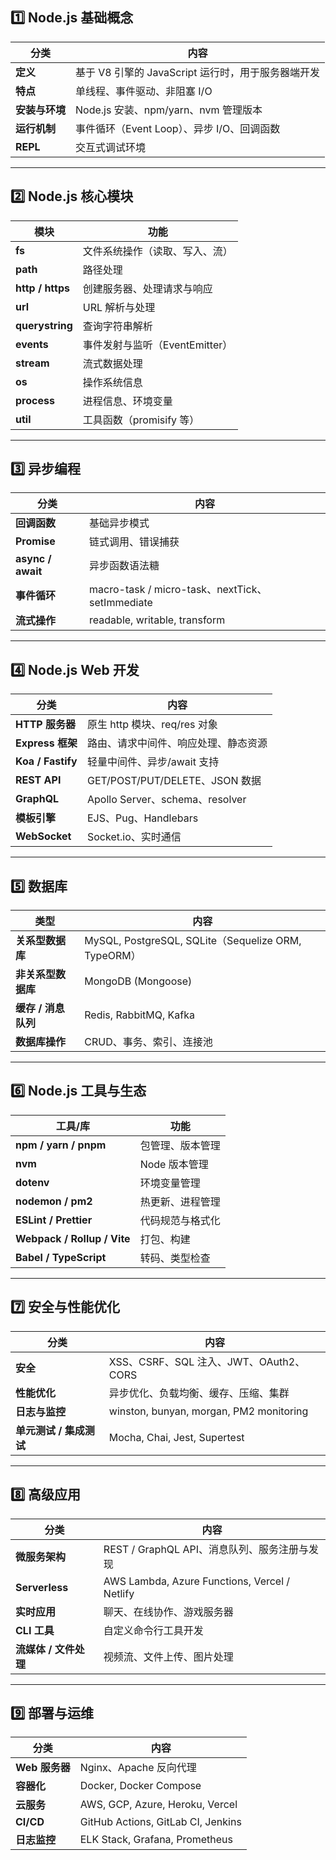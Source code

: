## 1️⃣ Node.js 基础概念

| 分类        | 内容                                |
| --------- | --------------------------------- |
| **定义**    | 基于 V8 引擎的 JavaScript 运行时，用于服务器端开发 |
| **特点**    | 单线程、事件驱动、非阻塞 I/O                  |
| **安装与环境** | Node.js 安装、npm/yarn、nvm 管理版本      |
| **运行机制**  | 事件循环（Event Loop）、异步 I/O、回调函数      |
| **REPL**  | 交互式调试环境                           |

---

## 2️⃣ Node.js 核心模块

|模块|功能|
|---|---|
|**fs**|文件系统操作（读取、写入、流）|
|**path**|路径处理|
|**http / https**|创建服务器、处理请求与响应|
|**url**|URL 解析与处理|
|**querystring**|查询字符串解析|
|**events**|事件发射与监听（EventEmitter）|
|**stream**|流式数据处理|
|**os**|操作系统信息|
|**process**|进程信息、环境变量|
|**util**|工具函数（promisify 等）|

---

## 3️⃣ 异步编程

|分类|内容|
|---|---|
|**回调函数**|基础异步模式|
|**Promise**|链式调用、错误捕获|
|**async / await**|异步函数语法糖|
|**事件循环**|macro-task / micro-task、nextTick、setImmediate|
|**流式操作**|readable, writable, transform|

---

## 4️⃣ Node.js Web 开发

|分类|内容|
|---|---|
|**HTTP 服务器**|原生 http 模块、req/res 对象|
|**Express 框架**|路由、请求中间件、响应处理、静态资源|
|**Koa / Fastify**|轻量中间件、异步/await 支持|
|**REST API**|GET/POST/PUT/DELETE、JSON 数据|
|**GraphQL**|Apollo Server、schema、resolver|
|**模板引擎**|EJS、Pug、Handlebars|
|**WebSocket**|Socket.io、实时通信|

---

## 5️⃣ 数据库

|类型|内容|
|---|---|
|**关系型数据库**|MySQL, PostgreSQL, SQLite（Sequelize ORM, TypeORM）|
|**非关系型数据库**|MongoDB (Mongoose)|
|**缓存 / 消息队列**|Redis, RabbitMQ, Kafka|
|**数据库操作**|CRUD、事务、索引、连接池|

---

## 6️⃣ Node.js 工具与生态

|工具/库|功能|
|---|---|
|**npm / yarn / pnpm**|包管理、版本管理|
|**nvm**|Node 版本管理|
|**dotenv**|环境变量管理|
|**nodemon / pm2**|热更新、进程管理|
|**ESLint / Prettier**|代码规范与格式化|
|**Webpack / Rollup / Vite**|打包、构建|
|**Babel / TypeScript**|转码、类型检查|

---

## 7️⃣ 安全与性能优化

|分类|内容|
|---|---|
|**安全**|XSS、CSRF、SQL 注入、JWT、OAuth2、CORS|
|**性能优化**|异步优化、负载均衡、缓存、压缩、集群|
|**日志与监控**|winston, bunyan, morgan, PM2 monitoring|
|**单元测试 / 集成测试**|Mocha, Chai, Jest, Supertest|

---

## 8️⃣ 高级应用

|分类|内容|
|---|---|
|**微服务架构**|REST / GraphQL API、消息队列、服务注册与发现|
|**Serverless**|AWS Lambda, Azure Functions, Vercel / Netlify|
|**实时应用**|聊天、在线协作、游戏服务器|
|**CLI 工具**|自定义命令行工具开发|
|**流媒体 / 文件处理**|视频流、文件上传、图片处理|

---

## 9️⃣ 部署与运维

|分类|内容|
|---|---|
|**Web 服务器**|Nginx、Apache 反向代理|
|**容器化**|Docker, Docker Compose|
|**云服务**|AWS, GCP, Azure, Heroku, Vercel|
|**CI/CD**|GitHub Actions, GitLab CI, Jenkins|
|**日志监控**|ELK Stack, Grafana, Prometheus|
